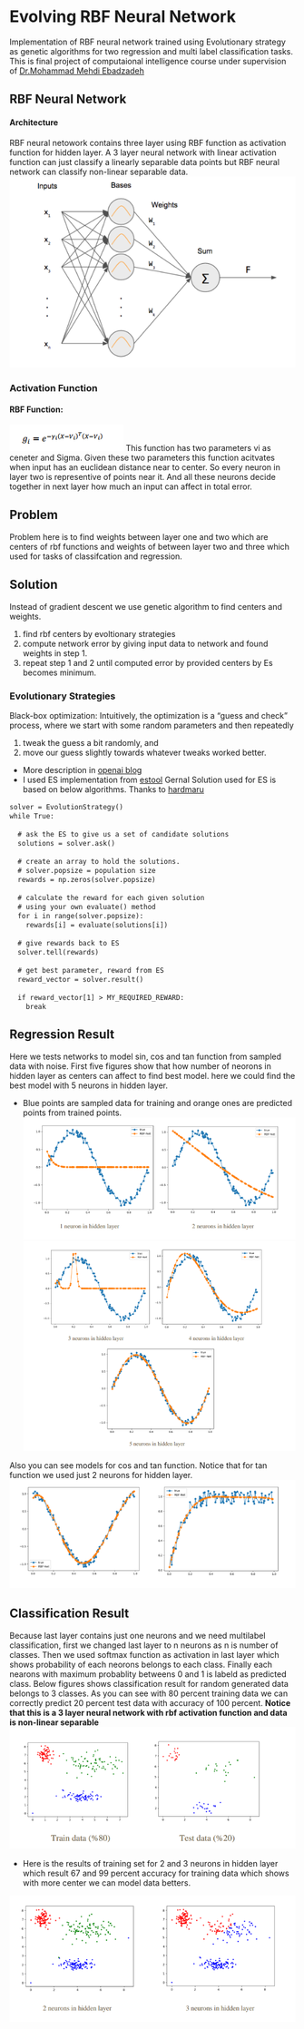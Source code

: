 # Evolving RBF Neural Network

Implementation of RBF neural network trained using Evolutionary strategy as genetic algorithms for two regression and multi label classification tasks. This is final project of computaional intelligence course under supervision of [Dr.Mohammad Mehdi Ebadzadeh](https://ceit.aut.ac.ir/autcms/people/verticalPagesAjax/professorHomePage.htm?url=ebadzadeh&depurl=computer-engineering&lang=en&cid=3967751)

## RBF Neural Network

#### Architecture
RBF neural netowork contains three layer using RBF function as activation function for hidden layer.
A 3 layer neural network with linear activation function can just classify a linearly separable data points but RBF neural network can classify non-linear separable data.
![rbf architecture](https://github.com/aliizadi/Evolving-RBF-Neural-Network/blob/master/media/1.png)


### Activation Function
#### RBF Function:
![rbf function](https://github.com/aliizadi/Evolving-RBF-Neural-Network/blob/master/media/2.png)
This function has two parameters vi as ceneter and Sigma. Given these two parameters this function acitvates when input has an euclidean distance near to center. So every neuron in layer two is representive of points near it. And all these neurons decide together in next layer how much an input can affect in total error. 

## Problem
Problem here is to find weights between layer one and two which are centers of rbf functions and weights of between layer two and three which used for tasks of classifcation and regression.


## Solution
Instead of gradient descent we use genetic algorithm to find centers and weights.
1. find rbf centers by evoltionary strategies
2. compute network error by giving input data to network and found weights in step 1.
3. repeat step 1 and 2 until computed error by provided centers by Es becomes minimum.

### Evolutionary Strategies
Black-box optimization: Intuitively, the optimization is a “guess and check” process, where we start with some random parameters and then repeatedly 
1) tweak the guess a bit randomly, and 
2) move our guess slightly towards whatever tweaks worked better.
* More description in [openai blog](https://openai.com/blog/evolution-strategies/)
* I used ES implementation from [estool](https://github.com/staturecrane/PyTorch-ES)
Gernal Solution used for ES is based on below algorithms. Thanks to [hardmaru](https://github.com/hardmaru)
```
solver = EvolutionStrategy()
while True:

  # ask the ES to give us a set of candidate solutions
  solutions = solver.ask()

  # create an array to hold the solutions.
  # solver.popsize = population size
  rewards = np.zeros(solver.popsize)

  # calculate the reward for each given solution
  # using your own evaluate() method
  for i in range(solver.popsize):
    rewards[i] = evaluate(solutions[i])

  # give rewards back to ES
  solver.tell(rewards)

  # get best parameter, reward from ES
  reward_vector = solver.result()

  if reward_vector[1] > MY_REQUIRED_REWARD:
    break
```


## Regression Result
Here we tests networks to model sin, cos and tan function from sampled data with noise.
First five figures show that how number of neorons in hidden layer as centers can affect to find best model. here we could find the best model with 5 neurons in hidden layer.
* Blue points are sampled data for training and orange ones are predicted points from trained points.
![regression result](https://github.com/aliizadi/Evolving-RBF-Neural-Network/blob/master/media/3.png)
![regression result](https://github.com/aliizadi/Evolving-RBF-Neural-Network/blob/master/media/4.png)

Also you can see models for cos and tan function. Notice that for tan function we used just 2 neurons for hidden layer.
![regression result](https://github.com/aliizadi/Evolving-RBF-Neural-Network/blob/master/media/5.png)


## Classification Result
Because last layer contains just one neurons and we need multilabel classification, first we changed last layer to n neurons as n is number of classes. Then we used softmax function as activation in last layer which shows probability of each neorons belongs to each class. Finally each nearons with maximum probablity betweens 0 and 1 is labeld as predicted class.
Below figures shows classification result for random generated data belongs to 3 classes.
As you can see with 80 percent training data we can correctly predict 20 percent test data with accuracy of 100 percent.  **Notice that this is a 3 layer neural network with rbf activation function and data is non-linear separable**
![classification result](https://github.com/aliizadi/Evolving-RBF-Neural-Network/blob/master/media/6.png)

*  Here is the results of training set for 2 and 3 neurons in hidden layer which result 67 and 99 percent accuracy for training data which shows with more center we can model data betters.

 ![classification result](https://github.com/aliizadi/Evolving-RBF-Neural-Network/blob/master/media/7.png)


